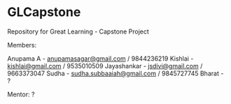 # GLCapstone
Repository for Great Learning - Capstone Project

Members:

Anupama A - anupamasagar@gmail.com / 9844236219
Kishlai - kishlai@gmail.com / 9535010509
Jayashankar - jsdivi@gmail.com / 9663373047
Sudha - sudha.subbaaiah@gmail.com / 9845727745
Bharat - ?

Mentor:
?

